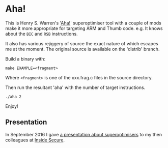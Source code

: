 Aha!
====

This is Henry S. Warren's '[Aha!](http://hackersdelight.org/)' superoptimiser tool with a couple of mods make it more appropriate for targeting ARM and Thumb code. e.g. It knows about the `BIC` and `RSB` instructions.

It also has various rejiggery of source the exact nature of which escapes me at the moment. The original source is available on the 'distrib' branch.

Build a binary with:

    make EXAMPLE=<fragment>

Where `<fragment>` is one of the xxx.frag.c files in the source directory.

Then run the resultant 'aha' with the number of target instructions.

    ./aha 2

Enjoy!


Presentation
------------

In September 2016 I gave [a presentation about superoptimisers](http://slides.com/dpt/aha#/) to my then colleagues at [Inside Secure](https://www.insidesecure.com/).

